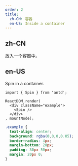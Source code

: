 ```yaml
---
order: 2
title: 
  zh-CN: 容器
  en-US: Inside a container
---
```


## zh-CN

放入一个容器中。

## en-US

Spin in a container.

````__react
import { Spin } from 'antd';

ReactDOM.render(
  <div className="example">
    <Spin />
  </div>
, mountNode);
````

````css
.example {
  text-align: center;
  background: rgba(0,0,0,0.05);
  border-radius: 4px;
  margin-bottom: 20px;
  padding: 30px 50px;
  margin: 20px 0;
}
````
